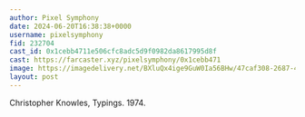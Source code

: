 ```yaml
---
author: Pixel Symphony
date: 2024-06-20T16:38:38+0000
username: pixelsymphony
fid: 232704
cast_id: 0x1cebb4711e506cfc8adc5d9f0982da8617995d8f
cast: https://farcaster.xyz/pixelsymphony/0x1cebb471
image: https://imagedelivery.net/BXluQx4ige9GuW0Ia56BHw/47caf308-2687-4c50-138f-9de37def8d00/original
layout: post
---
```


Christopher Knowles, Typings. 1974.

<img src='https://imagedelivery.net/BXluQx4ige9GuW0Ia56BHw/47caf308-2687-4c50-138f-9de37def8d00/original' alt='' referrerpolicy='no-referrer'/>
